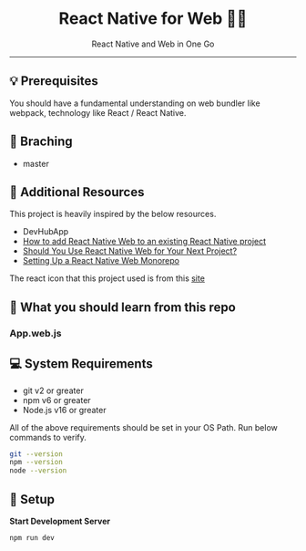 <div align="center">
<h1>React Native for Web 👨‍💻</h1>
<p>React Native and Web in One Go</p>
<hr />
</div>

## 💡 Prerequisites

You should have a fundamental understanding on web bundler like webpack, technology like React / React Native.

## 🌲 Braching

- master

## 📔 Additional Resources

This project is heavily inspired by the below resources.

- DevHubApp
- [How to add React Native Web to an existing React Native project](https://arry.medium.com/how-to-add-react-native-web-to-an-existing-react-native-project-eb98c952c12f)
- [Should You Use React Native Web for Your Next Project?](https://www.youtube.com/watch?v=h7nYxVjVPSk)
- [Setting Up a React Native Web Monorepo](https://www.youtube.com/watch?v=m5sf3LNhvc0)

The react icon that this project used is from this [site](https://icons8.com/icon/0Da6k7SMq0hs/react)

## 🎃 What you should learn from this repo

### App.web.js

## 💻 System Requirements

- git v2 or greater
- npm v6 or greater
- Node.js v16 or greater

All of the above requirements should be set in your OS Path. Run below commands to verify.

```bash
git --version
npm --version
node --version
```

## 🚀 Setup

**Start Development Server**

```shell
npm run dev
```
